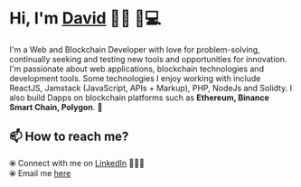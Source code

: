 # Hi, I'm [David](https://bellodaviddd.github.io/) 👋🏾 👨💻

I'm a Web and Blockchain Developer with love for problem-solving, continually seeking and testing new tools and opportunities for innovation. I'm passionate about web applications, blockchain technologies and development tools.  Some technologies I enjoy working with include ReactJS, Jamstack (JavaScript, APIs + Markup), PHP, NodeJs and Solidty. I also build Dapps on blockchain platforms such as **Ethereum, Binance Smart Chain, Polygon**.  🎯

## 📫 How to reach me? 

  ⦿ Connect with me on [LinkedIn](https://www.linkedin.com/in/david-bello-4965321b7) 👨🏻‍💻 <br>
  ⦿ Email me [here](mailto:davidbello998@gmail.com) <br>
  
 

<!--
**bellodavid/bellodavid** is a ✨ _special_ ✨ repository because its `README.md` (this file) appears on your GitHub profile.

Here are some ideas to get you started:

- 🔭 I’m currently working on ...
- 🌱 I’m currently learning ...
- 👯 I’m looking to collaborate on ...
- 🤔 I’m looking for help with ...
- 💬 Ask me about ...
- 📫 How to reach me: ...
- 😄 Pronouns: ...
- ⚡ Fun fact: ...
-->
